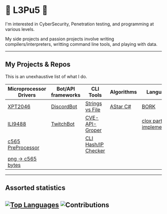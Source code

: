 # 🐰 L3Pu5 🐰 

I'm interested in CyberSecurity, Penetration testing, and programming at various levels. 

My side projects and passion projects involve writing compilers/interpreters, writting command line tools, and playing with data. 

---
## My Projects & Repos

This is an unexhaustive list of what I do.

|Microprocessor Drivers|Bot/API frameworks|CLI Tools|Algorithms|Languages|Lexer|
| --- | --- | --- | --- | --- | ---- |
|[XPT2046](https://github.com/L3pu5/XPT2046_micropython)|[DiscordBot](https://github.com/L3pu5/dBunBot)|[Strings vs File](https://github.com/L3pu5/CleanPaws) |[AStar C#](https://github.com/L3pu5/CSharpAStar)|[BORK](https://github.com/L3pu5/BORK)|[Rust Tokenizer](https://github.com/L3pu5/bnuuy_scratch)|
|[ILI9488](https://github.com/L3pu5/ILI9488_micropython)|[TwitchBot](https://github.com/L3pu5/TBunBot)|[CVE-API-Groper](https://github.com/L3pu5/CVEChomper)||[clox partial implementation](https://github.com/L3pu5/clox)|[C++ JSON Parser](https://github.com/L3pu5/Rulexer)|
|[c565 PreProcessor](https://github.com/L3pu5/c565_chunk)||[CLI Hash/IP Checker](https://github.com/L3pu5/BunSearch)|
|[png -> c565 bytes](https://github.com/L3pu5/png_to_c565_bytes)|

---
## Assorted statistics

[![Top Languages](https://github-readme-stats.vercel.app/api/top-langs/?username=L3pu5&theme=transparent&langs_count=7)](https://github.com/anuraghazra/github-readme-stats)
![Contributions](https://github-readme-stats.vercel.app/api?username=l3pu5&show_icons=true&theme=transparent)
---

<!---
L3pu5/L3pu5 is a ✨ special ✨ repository because its `README.md` (this file) appears on your GitHub profile.
You can click the Preview link to take a look at your changes.
--->
